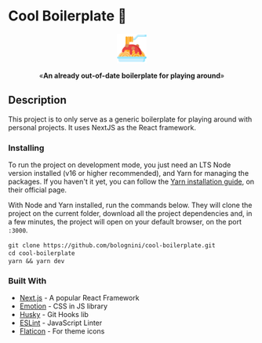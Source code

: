 # Cool Boilerplate 🍝

<p align="center"><img src="public/logo.png" alt="A silly logo" width="60"></p>
<p align="center">&laquo;<b>An already out-of-date boilerplate for playing around</b>&raquo;</p>

## Description

This project is to only serve as a generic boilerplate for playing around with personal projects. It uses NextJS as the React framework.

### Installing

To run the project on development mode, you just need an LTS Node version installed (v16 or higher recommended), and Yarn for managing the packages. If you haven't it yet, you can follow the [Yarn installation guide](https://classic.yarnpkg.com/pt-BR/docs/install/), on their official page.

With Node and Yarn installed, run the commands below. They will clone the project on the current folder, download all the project dependencies and, in a few minutes, the project will open on your default browser, on the port `:3000`.

```shell
git clone https://github.com/bolognini/cool-boilerplate.git
cd cool-boilerplate
yarn && yarn dev
```

### Built With

- [Next.js](https://nextjs.org/) - A popular React Framework
- [Emotion](https://emotion.sh/docs/introduction) - CSS in JS library
- [Husky](https://github.com/typicode/husky) - Git Hooks lib
- [ESLint](https://eslint.org/) - JavaScript Linter
- [Flaticon](https://www.flaticon.com/) - For theme icons
